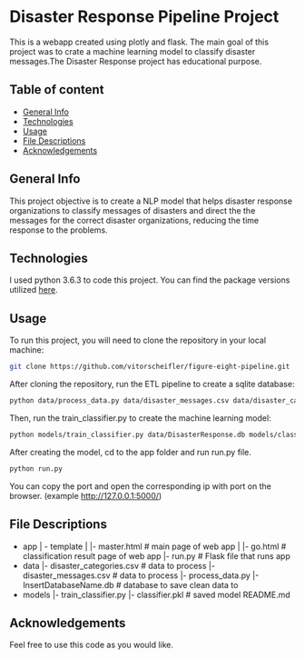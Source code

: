 # Disaster Response Pipeline Project
This is a webapp created using plotly and flask. The main goal of this project
 was to crate a machine learning model to classify disaster messages.The Disaster Response project has educational purpose.

## Table of content
* [General Info](#general-info)
* [Technologies](#technologies)
* [Usage](#usage)
* [File Descriptions](#file-descriptions)
* [Acknowledgements](#acknowledgements)

## General Info
This project objective is to create a NLP model that helps disaster response
organizations to classify messages of disasters and direct the the messages for the correct disaster organizations, reducing the time response to the problems.

## Technologies

I used python 3.6.3 to code this project. You can find the package versions utilized [here](https://github.com/vitorscheifler/figure-eight-pipeline/blob/master/requirements.txt).

## Usage
To run this project, you will need to clone the repository in your local machine:
```bash
git clone https://github.com/vitorscheifler/figure-eight-pipeline.git
```
After cloning the repository, run the ETL pipeline to create a sqlite database:

```bash
python data/process_data.py data/disaster_messages.csv data/disaster_categories.csv
```

Then, run the train_classifier.py to create the machine learning model:

```bash
python models/train_classifier.py data/DisasterResponse.db models/classifier.pkl
```
 After creating the model, cd to the app folder and run run.py file.

```bash
python run.py
```
You can copy the port and open the corresponding ip with port on the browser.
(example http://127.0.0.1:5000/)

## File Descriptions
* app
| - template
| |- master.html # main page of web app
| |- go.html # classification result page of web app
|- run.py # Flask file that runs app
* data
|- disaster_categories.csv # data to process
|- disaster_messages.csv # data to process
|- process_data.py
|- InsertDatabaseName.db # database to save clean data to
* models
|- train_classifier.py
|- classifier.pkl # saved model
README.md

## Acknowledgements
Feel free to use this code as you would like.
